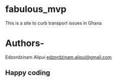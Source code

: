 # fabulous_mvp
This is a site to curb transport issues in Ghana
# Authors-
Edzordzinam Alipui <edzordzinam.alipui@gmail.com>
## Happy coding
